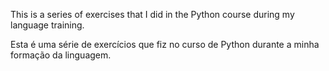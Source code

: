 This is a series of exercises that I did in the Python course during my language training.

Esta é uma série de exercícios que fiz no curso de Python durante a minha formação da linguagem.
